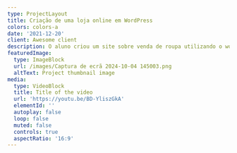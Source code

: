 ```yaml
---
type: ProjectLayout
title: Criação de uma loja online em WordPress
colors: colors-a
date: '2021-12-20'
client: Awesome client
description: O aluno criou um site sobre venda de roupa utilizando o wordpress
featuredImage:
  type: ImageBlock
  url: /images/Captura de ecrã 2024-10-04 145003.png
  altText: Project thumbnail image
media:
  type: VideoBlock
  title: Title of the video
  url: 'https://youtu.be/BD-YliszGkA'
  elementId: ''
  autoplay: false
  loop: false
  muted: false
  controls: true
  aspectRatio: '16:9'
---
```

